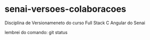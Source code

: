 # senai-versoes-colaboracoes
Disciplina de Versionameneto do curso Full Stack C Angular do Senai

lembrei do comando: git status
